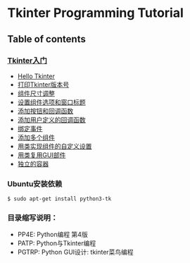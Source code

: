 #  Tkinter Programming Tutorial

## Table of contents

### [Tkinter入门](getting_started)
- [Hello Tkinter](getting_started/hello)
- [打印Tkinter版本号](getting_started/version)
- [组件尺寸调整](getting_started/widget_resizing)
- [设置组件选项和窗口标题](getting_started/widget_options_and_window_titles)
- [添加按钮和回调函数](getting_started/buttons_and_callbacks)
- [添加用户定义的回调函数](getting_started/user_defined_callback_handlers)
- [绑定事件](getting_started/binding_events)
- [添加多个组件](getting_started/adding_multiple_widgets)
- [用类实现组件的自定义设置](getting_started/customizing_widgets_with_classes)
- [用类复用GUI部件](getting_started/reusable_gui_components_with_classes)
- [独立的容器](getting_started/standalone_container_classes)

### Ubuntu安装依赖
```
$ sudo apt-get install python3-tk
```

### 目录缩写说明：
- PP4E: Python编程 第4版
- PATP: Python与Tkinter编程
- PGTRP: Python GUI设计: tkinter菜鸟编程
